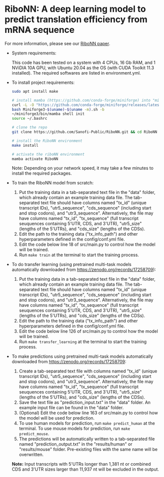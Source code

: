 # RiboNN: A deep learning model to predict translation efficiency from mRNA sequence

For more information, please see our [RiboNN paper](https://www.biorxiv.org/content/10.1101/2024.08.11.607362v2).

- System requirements:

  This code has been tested on a system with 4 CPUs, 16 Gb RAM, and 1 NViDIA 10A GPU, with Ubuntu 20.04 as the OS (with CUDA Toolkit 11.3 installed). The required softwares are listed in environment.yml.

- To install project requirements:
  ```bash
  sudo apt install make

  # install mamba (https://github.com/conda-forge/miniforge) into "miniforge3/" in the home directory. 
  curl -L -O "https://github.com/conda-forge/miniforge/releases/latest/download/Miniforge3-$(uname)-$(uname -m).sh"
  bash Miniforge3-$(uname)-$(uname -m).sh -b 
  ~/miniforge3/bin/mamba shell init 
  source ~/.bashrc

  # clone the repo
  git clone https://github.com/Sanofi-Public/RiboNN.git && cd RiboNN
  
  # install the RiboNN environment
  make install

  # activate the riboNN environment
  mamba activate RiboNN

  ```
  Note: Depending on your network speed, it may take a few minutes to install the required packages.


- To train the RiboNN model from scratch:
   1. Put the training data in a tab-separated text file in the "data" folder, which already contain an example training data file. The tab-separated text file should have columns named "tx_id" (unique transcript IDs), "utr5_sequence", "cds_sequence" (including start and stop codons), and "utr3_sequence". Alternatively, the file may have columns named "tx_id", "tx_sequence" (full transcript seuquences containing 5'UTR, CDS, and 3'UTR), "utr5_size" (lengths of the 5'UTRs), and "cds_size" (lengths of the CDSs). 
   2. Edit the path to the training data ("tx_info_path") and other hyperparameters defined in the config/conf.yml file. 
   3. Edit the code below line 18 of src/main.py to control how the model will be trained.
   4. Run `make train` at the terminal to start the training process.
  
- To do transfer learning (using pretrained multi-task models automatically downloaded from https://zenodo.org/records/17258709):
   1. Put the training data in a tab-separated text file in the "data" folder, which already contain an example training data file. The tab-separated text file should have columns named "tx_id" (unique transcript IDs), "utr5_sequence", "cds_sequence" (including start and stop codons), and "utr3_sequence". Alternatively, the file may have columns named "tx_id", "tx_sequence" (full transcript seuquences containing 5'UTR, CDS, and 3'UTR), "utr5_size" (lengths of the 5'UTRs), and "cds_size" (lengths of the CDSs). 
   2. Edit the path to the training data ("tx_info_path") and other hyperparameters defined in the config/conf.yml file. 
   3. Edit the code below line 126 of src/main.py to control how the model will be trained.
   4. Run `make transfer_learning` at the terminal to start the training process.
  
- To make predictions using pretrained multi-task models automatically downloaded from https://zenodo.org/records/17258709:
  1. Create a tab-separated text file with columns named "tx_id" (unique transcript IDs), "utr5_sequence", "cds_sequence" (including start and stop codons), and "utr3_sequence". Alternatively, the file may have columns named "tx_id", "tx_sequence" (full transcript seuquences containing 5'UTR, CDS, and 3'UTR), "utr5_size" (lengths of the 5'UTRs), and "cds_size" (lengths of the CDSs). 
  2. Save the text file as "prediction_input.txt" in the "data" folder. An example input file can be found in the "data" folder.
  3. (Optional) Edit the code below line 163 of src/main.py to control how the model will be used for prediction.
  4. To use human models for prediction, run `make predict_human` at the terminal. To use mouse models for prediction, run `make predict_mouse`.
  5. The predictions will be automatically written to a tab-separated file named "prediction_output.txt" in the "results/human" or "results/mouse" folder. Pre-existing files with the same name will be overwritten.
  
  **Note:** Input transcripts with 5'UTRs longer than 1,381 nt or combined CDS and 3'UTR sizes larger than 11,937 nt will be excluded in the output.   
